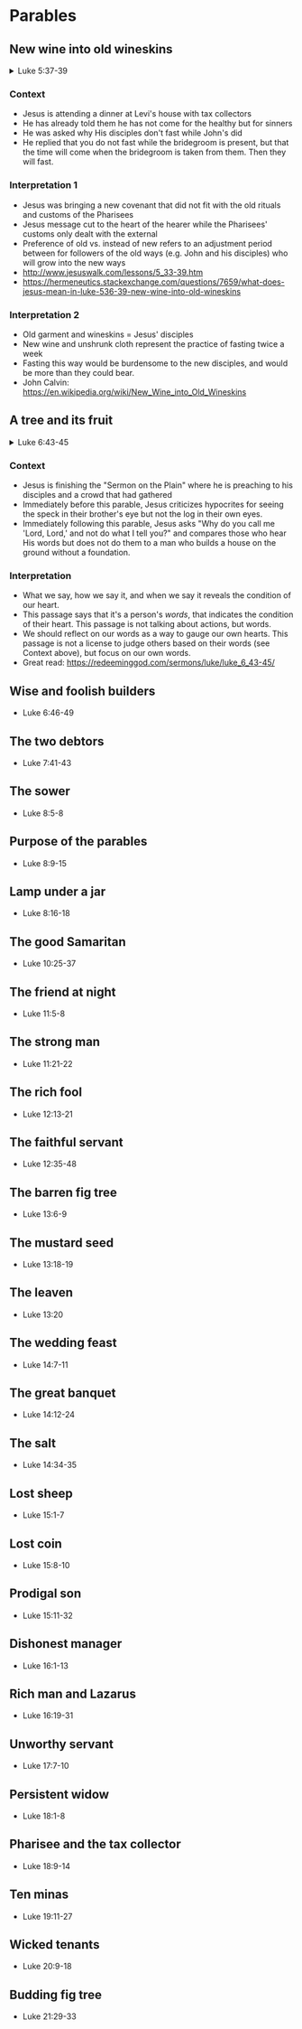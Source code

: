 # Parables

## New wine into old wineskins

<details><summary>Luke 5:37-39</summary><p>37 And no one puts new wine into old wineskins. If he does, the new wine will burst the skins and it will be spilled, and the skins will be destroyed.38 But new wine must be put into fresh wineskins. 39 And no one after drinking old wine desires new, for he says, ‘The old is good.’” <a href="https://www.biblegateway.com/passage/?search=Luke+5%3A37-39&version=ESV">(ESV)</a></p></details>

### Context

- Jesus is attending a dinner at Levi's house with tax collectors
- He has already told them he has not come for the healthy but for sinners
- He was asked why His disciples don't fast while John's did
- He replied that you do not fast while the bridegroom is present, but that the time will come when the bridegroom is taken from them. Then they will fast.

### Interpretation 1

- Jesus was bringing a new covenant that did not fit with the old rituals and customs of the Pharisees
- Jesus message cut to the heart of the hearer while the Pharisees' customs only dealt with the external
- Preference of old vs. instead of new refers to an adjustment period between for followers of the old ways (e.g. John and his disciples) who will grow into the new ways
- http://www.jesuswalk.com/lessons/5_33-39.htm
- https://hermeneutics.stackexchange.com/questions/7659/what-does-jesus-mean-in-luke-536-39-new-wine-into-old-wineskins

### Interpretation 2

- Old garment and wineskins = Jesus' disciples
- New wine and unshrunk cloth represent the practice of fasting twice a week
- Fasting this way would be burdensome to the new disciples, and would be more than they could bear.
- John Calvin: https://en.wikipedia.org/wiki/New_Wine_into_Old_Wineskins

## A tree and its fruit

<details><summary>Luke 6:43-45</summary><p>43 “For no good tree bears bad fruit, nor again does a bad tree bear good fruit, 44 for each tree is known by its own fruit. For figs are not gathered from thornbushes, nor are grapes picked from a bramble bush. 45 The good person out of the good treasure of his heart produces good, and the evil person out of his evil treasure produces evil, for out of the abundance of the heart his mouth speaks." <a href="https://www.biblegateway.com/passage/?search=Luke+6:43-45&version=ESV">(ESV)</a></p></details>

### Context

- Jesus is finishing the "Sermon on the Plain" where he is preaching to his disciples and a crowd that had gathered
- Immediately before this parable, Jesus criticizes hypocrites for seeing the speck in their brother's eye but not the log in their own eyes.
- Immediately following this parable, Jesus asks "Why do you call me 'Lord, Lord,' and not do what I tell you?" and compares those who hear His words but does not do them to a man who builds a house on the ground without a foundation.

### Interpretation

- What we say, how we say it, and when we say it reveals the condition of our heart.
- This passage says that it's a person's *words*, that indicates the condition of their heart. This passage is not talking about actions, but words.
- We should reflect on our words as a way to gauge our own hearts. This passage is not a license to judge others based on their words (see Context above), but focus on our own words.
- Great read: https://redeeminggod.com/sermons/luke/luke_6_43-45/

## Wise and foolish builders

- Luke 6:46-49

## The two debtors

- Luke 7:41-43

## The sower

- Luke 8:5-8

## Purpose of the parables

- Luke 8:9-15

## Lamp under a jar

- Luke 8:16-18

## The good Samaritan

- Luke 10:25-37

## The friend at night

- Luke 11:5-8

## The strong man

- Luke 11:21-22

## The rich fool

- Luke 12:13-21

## The faithful servant

- Luke 12:35-48

## The barren fig tree

- Luke 13:6-9

## The mustard seed

- Luke 13:18-19

## The leaven

- Luke 13:20

## The wedding feast

- Luke 14:7-11

## The great banquet

- Luke 14:12-24

## The salt

- Luke 14:34-35

## Lost sheep

- Luke 15:1-7

## Lost coin

- Luke 15:8-10

## Prodigal son

- Luke 15:11-32

## Dishonest manager

- Luke 16:1-13

## Rich man and Lazarus

- Luke 16:19-31

## Unworthy servant

- Luke 17:7-10

## Persistent widow

- Luke 18:1-8

## Pharisee and the tax collector

- Luke 18:9-14

## Ten minas

- Luke 19:11-27

## Wicked tenants

- Luke 20:9-18

## Budding fig tree

- Luke 21:29-33